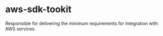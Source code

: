 # aws-sdk-tookit
Responsible for delivering the minimum requirements for integration with AWS services.
